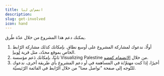 ```yaml
---
title: انضم/ي لنا
description: 
slug: get-involved
icon: hand
---
```

يمكنك دعم هذا المشروع من خلال عدّة طُرق.

1. أولًا، ندعوك لمشاركة المشروع على أوسع نطاق. بإمكانك كذلك مشاركة الرّابط الخاص بموقع محدّد، مثل قرية [لوبيا](/ar/maps/lubya/).
2. ثانيًا، بإمكانك دَعم مؤسسة Visualizing Palestine من خلال [الانضمام كعضو](https://visualizingpalestine.org/membership).
3. أخيرًا، إذا كنت مهتمّ/ة في المساهمة في أو دعم المشروع بأي طريقة أخرى، ندعوك للتّوجه إلى صفحة "تواصل معنا" من خلال الرّابط في القائمة الرّئيسيّة.